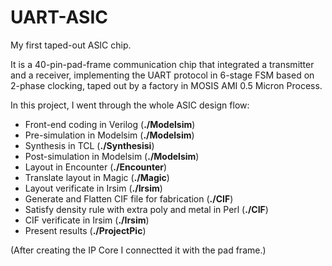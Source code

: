 # UART-ASIC
My first taped-out ASIC chip.

It is a 40-pin-pad-frame communication chip that integrated a transmitter and a receiver, implementing the UART protocol in 6-stage FSM based on 2-phase clocking, taped out by a factory in MOSIS AMI 0.5 Micron Process.

In this project, I went through the whole ASIC design flow:
* Front-end coding in Verilog (**./Modelsim**)
* Pre-simulation in Modelsim (**./Modelsim**)
* Synthesis in TCL (**./Synthesisi**)
* Post-simulation in Modelsim (**./Modelsim**)
* Layout in Encounter (**./Encounter**)
* Translate layout in Magic (**./Magic**)
* Layout verificate in Irsim (**./Irsim**)
* Generate and Flatten CIF file for fabrication (**./CIF**)
* Satisfy density rule with extra poly and metal in Perl (**./CIF**)
* CIF verificate in Irsim (**./Irsim**)
* Present results (**./ProjectPic**)

(After creating the IP Core I connectted it with the pad frame.)

